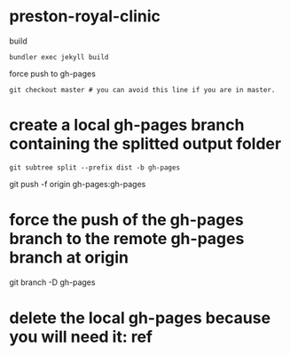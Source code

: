 # preston-royal-clinic

build

```
bundler exec jekyll build
```

force push to gh-pages

```
git checkout master # you can avoid this line if you are in master.
```

# create a local gh-pages branch containing the splitted output folder

```
git subtree split --prefix dist -b gh-pages
```

git push -f origin gh-pages:gh-pages

# force the push of the gh-pages branch to the remote gh-pages branch at origin

git branch -D gh-pages

# delete the local gh-pages because you will need it: ref
